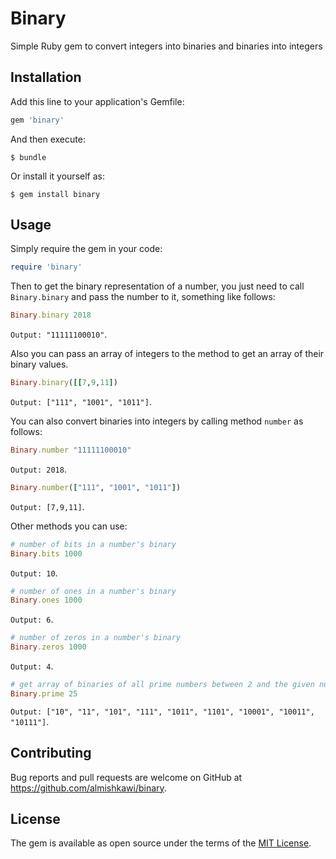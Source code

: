 # Binary

Simple Ruby gem to convert integers into binaries and binaries into integers

## Installation

Add this line to your application's Gemfile:

```ruby
gem 'binary'
```

And then execute:

    $ bundle

Or install it yourself as:

    $ gem install binary

## Usage
Simply require the gem in your code:

```ruby
require 'binary'
```

Then to get the binary representation of a number, you just need to call `Binary.binary` and pass the number to it, something like follows:

```ruby
Binary.binary 2018
```
`Output: "11111100010"`.

Also you can pass an array of integers to the method to get an array of their binary values.
```ruby
Binary.binary([[7,9,11])
```
`Output: ["111", "1001", "1011"]`.

You can also convert binaries into integers by calling method `number` as follows:
```ruby
Binary.number "11111100010"
```
`Output: 2018`.

```ruby
Binary.number(["111", "1001", "1011"])
```
`Output: [7,9,11]`.

Other methods you can use:

```ruby
# number of bits in a number's binary
Binary.bits 1000
```
`Output: 10`.

```ruby
# number of ones in a number's binary
Binary.ones 1000
```
`Output: 6`.

```ruby
# number of zeros in a number's binary
Binary.zeros 1000
```
`Output: 4`.

```ruby
# get array of binaries of all prime numbers between 2 and the given number
Binary.prime 25
```
`Output: ["10", "11", "101", "111", "1011", "1101", "10001", "10011", "10111"]`.

## Contributing

Bug reports and pull requests are welcome on GitHub at https://github.com/almishkawi/binary.

## License

The gem is available as open source under the terms of the [MIT License](https://opensource.org/licenses/MIT).
